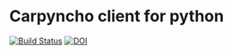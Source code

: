 # Carpyncho client for python

[![Build Status](https://travis-ci.org/carpyncho/carpyncho-py.svg?branch=master)](https://travis-ci.org/carpyncho/carpyncho-py)
[![DOI](https://zenodo.org/badge/DOI/10.5281/zenodo.3762842.svg)](https://doi.org/10.5281/zenodo.3762842)

